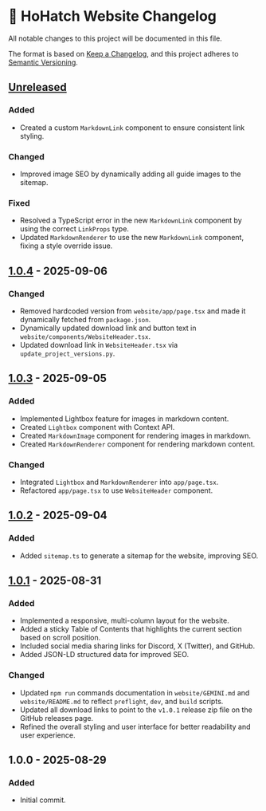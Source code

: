 # 📄 HoHatch Website Changelog

All notable changes to this project will be documented in this file.

The format is based on [Keep a Changelog](https://keepachangelog.com/en/1.0.0/),
and this project adheres to [Semantic Versioning](https://semver.org/spec/v2.0.0.html).

## [Unreleased]

### Added

- Created a custom `MarkdownLink` component to ensure consistent link styling.

### Changed

- Improved image SEO by dynamically adding all guide images to the sitemap.

### Fixed

- Resolved a TypeScript error in the new `MarkdownLink` component by using the correct `LinkProps` type.
- Updated `MarkdownRenderer` to use the new `MarkdownLink` component, fixing a style override issue.

## [1.0.4] - 2025-09-06

### Changed

- Removed hardcoded version from `website/app/page.tsx` and made it dynamically fetched from `package.json`.
- Dynamically updated download link and button text in `website/components/WebsiteHeader.tsx`.
- Updated download link in `WebsiteHeader.tsx` via `update_project_versions.py`.

## [1.0.3] - 2025-09-05

### Added

- Implemented Lightbox feature for images in markdown content.
- Created `Lightbox` component with Context API.
- Created `MarkdownImage` component for rendering images in markdown.
- Created `MarkdownRenderer` component for rendering markdown content.

### Changed

- Integrated `Lightbox` and `MarkdownRenderer` into `app/page.tsx`.
- Refactored `app/page.tsx` to use `WebsiteHeader` component.

## [1.0.2] - 2025-09-04

### Added

- Added `sitemap.ts` to generate a sitemap for the website, improving SEO.

## [1.0.1] - 2025-08-31

### Added

- Implemented a responsive, multi-column layout for the website.
- Added a sticky Table of Contents that highlights the current section based on scroll position.
- Included social media sharing links for Discord, X (Twitter), and GitHub.
- Added JSON-LD structured data for improved SEO.

### Changed

- Updated `npm run` commands documentation in `website/GEMINI.md` and `website/README.md` to reflect `preflight`, `dev`, and `build` scripts.
- Updated all download links to point to the `v1.0.1` release zip file on the GitHub releases page.
- Refined the overall styling and user interface for better readability and user experience.

## 1.0.0 - 2025-08-29

### Added

- Initial commit.

[unreleased]: https://github.com/dracoboost/hohatch/compare/v1.0.4...HEAD
[1.0.4]: https://github.com/dracoboost/hohatch/releases/tag/v1.0.4
[1.0.3]: https://github.com/dracoboost/hohatch/compare/v1.0.2...v1.0.3
[1.0.2]: https://github.com/dracoboost/hohatch/compare/v1.0.1...v1.0.2
[1.0.1]: https://github.com/dracoboost/hohatch/releases/tag/v1.0.1
